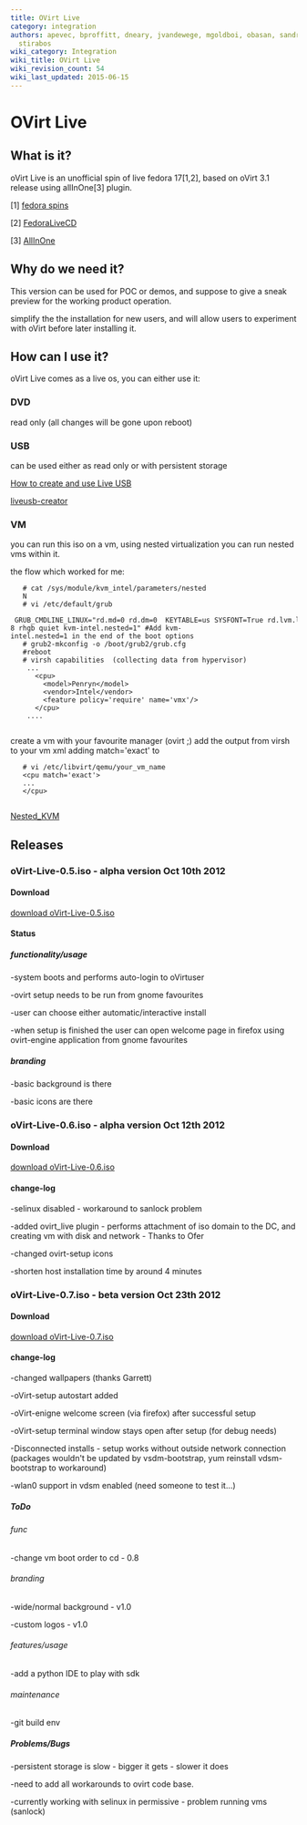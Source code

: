 ```yaml
---
title: OVirt Live
category: integration
authors: apevec, bproffitt, dneary, jvandewege, mgoldboi, obasan, sandrobonazzola,
  stirabos
wiki_category: Integration
wiki_title: OVirt Live
wiki_revision_count: 54
wiki_last_updated: 2015-06-15
---
```


# OVirt Live

## What is it?

oVirt Live is an unofficial spin of live fedora 17[1,2], based on oVirt 3.1 release using allInOne[3] plugin.

[1] [fedora spins](http://spins.fedoraproject.org/about)

[2] [FedoraLiveCD](http://fedoraproject.org/wiki/FedoraLiveCD)

[3] [AllInOne](http://wiki.ovirt.org/wiki/Feature/AllInOne)

## Why do we need it?

This version can be used for POC or demos, and suppose to give a sneak preview for the working product operation.

simplify the the installation for new users, and will allow users to experiment with oVirt before later installing it.

## How can I use it?

oVirt Live comes as a live os, you can either use it:

### DVD

read only (all changes will be gone upon reboot)

### USB

can be used either as read only or with persistent storage

[How to create and use Live USB](http://fedoraproject.org/wiki/How_to_create_and_use_Live_USB)

[liveusb-creator](https://fedorahosted.org/liveusb-creator)

### VM

you can run this iso on a vm, using nested virtualization you can run nested vms within it.

the flow which worked for me:

       # cat /sys/module/kvm_intel/parameters/nested
       N
       # vi /etc/default/grub
       GRUB_CMDLINE_LINUX="rd.md=0 rd.dm=0  KEYTABLE=us SYSFONT=True rd.lvm.lv=vg/lv_root rd.luks=0 rd.lvm.lv=vg/lv_swap LANG=en_US.UTF-8 rhgb quiet kvm-intel.nested=1" #Add kvm-intel.nested=1 in the end of the boot options
       # grub2-mkconfig -o /boot/grub2/grub.cfg
       #reboot
       # virsh capabilities  (collecting data from hypervisor)
        ...
          <cpu>
            <model>Penryn</model>
            <vendor>Intel</vendor>
            <feature policy='require' name='vmx'/>
          </cpu>
        ....
       

create a vm with your favourite manager (ovirt ;) add the <cpu> output from virsh to your vm xml adding match='exact' to <cpu>

       # vi /etc/libvirt/qemu/your_vm_name
       <cpu match='exact'>
       ...
       </cpu>
       

[Nested_KVM](http://wiki.ovirt.org/wiki/Vdsm_Developers#Running_Node_as_guest_-_Nested_KVM)

## Releases

### oVirt-Live-0.5.iso - alpha version Oct 10th 2012

#### Download

[download oVirt-Live-0.5.iso](http://ovirt.org/releases/3.1/tools/oVirt-Live-0.5.iso)

#### Status

##### functionality/usage

-system boots and performs auto-login to oVirtuser

-ovirt setup needs to be run from gnome favourites

-user can choose either automatic/interactive install

-when setup is finished the user can open welcome page in firefox using ovirt-engine application from gnome favourites

##### branding

-basic background is there

-basic icons are there

### oVirt-Live-0.6.iso - alpha version Oct 12th 2012

#### Download

[download oVirt-Live-0.6.iso](http://ovirt.org/releases/3.1/tools/oVirt-Live-0.6.iso)

#### change-log

-selinux disabled - workaround to sanlock problem

-added ovirt_live plugin - performs attachment of iso domain to the DC, and creating vm with disk and network - Thanks to Ofer

-changed ovirt-setup icons

-shorten host installation time by around 4 minutes

### oVirt-Live-0.7.iso - beta version Oct 23th 2012

#### Download

[download oVirt-Live-0.7.iso](http://ovirt.org/releases/3.1/tools/oVirt-Live-0.7.iso)

#### change-log

-changed wallpapers (thanks Garrett)

-oVirt-setup autostart added

-oVirt-enigne welcome screen (via firefox) after successful setup

-oVirt-setup terminal window stays open after setup (for debug needs)

-Disconnected installs - setup works without outside network connection (packages wouldn't be updated by vsdm-bootstrap, yum reinstall vdsm-bootstrap to workaround)

-wlan0 support in vdsm enabled (need someone to test it...)

##### ToDo

###### func

-change vm boot order to cd - 0.8

###### branding

-wide/normal background - v1.0

-custom logos - v1.0

###### features/usage

-add a python IDE to play with sdk

###### maintenance

-git build env

##### Problems/Bugs

-persistent storage is slow - bigger it gets - slower it does

-need to add all workarounds to ovirt code base.

-currently working with selinux in permissive - problem running vms (sanlock)
